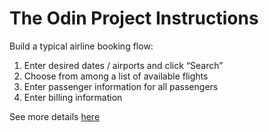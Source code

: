 # The Odin Project Instructions

Build a typical airline booking flow:

  1. Enter desired dates / airports and click “Search”
  2. Choose from among a list of available flights
  3. Enter passenger information for all passengers
  4. Enter billing information

See more details [here](https://www.theodinproject.com/lessons/ruby-on-rails-flight-booker)
